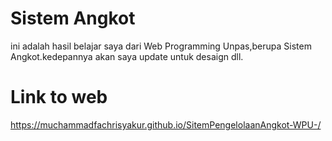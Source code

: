 # Sistem Angkot
ini adalah hasil belajar saya dari Web Programming Unpas,berupa Sistem Angkot.kedepannya akan saya update untuk desaign dll.
# Link to web
https://muchammadfachrisyakur.github.io/SitemPengelolaanAngkot-WPU-/
